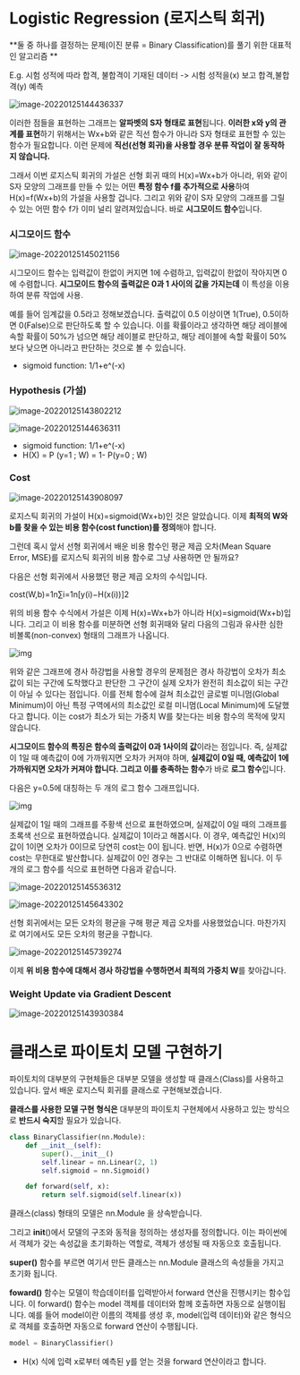 # Logistic Regression (로지스틱 회귀)

**둘 중 하나를 결정하는 문제(이진 분류 = Binary Classification)를 풀기 위한 대표적인 알고리즘 **



E.g. 시험 성적에 따라 합격, 불합격이 기재된 데이터 -> 시험 성적을(x) 보고 합격,불합격(y) 예측

![image-20220125144436337](C:\Users\dbw21\AppData\Roaming\Typora\typora-user-images\image-20220125144436337.png)

이러한 점들을 표현하는 그래프는 **알파벳의 S자 형태로 표현**됩니다. **이러한 x와 y의 관계를 표현**하기 위해서는 Wx+b와 같은 직선 함수가 아니라 S자 형태로 표현할 수 있는 함수가 필요합니다. 이런 문제에 **직선(선형 회귀)을 사용할 경우 분류 작업이 잘 동작하지 않습니다.**

그래서 이번 로지스틱 회귀의 가설은 선형 회귀 때의 H(x)=Wx+b가 아니라, 위와 같이 S자 모양의 그래프를 만들 수 있는 어떤 **특정 함수 f를 추가적으로 사용**하여 H(x)=f(Wx+b)의 가설을 사용할 겁니다. 그리고 위와 같이 S자 모양의 그래프를 그릴 수 있는 어떤 함수 f가 이미 널리 알려져있습니다. 바로 **시그모이드 함수**입니다.



### 시그모이드 함수

![image-20220125145021156](C:\Users\dbw21\AppData\Roaming\Typora\typora-user-images\image-20220125145021156.png)

시그모이드 함수는 입력값이 한없이 커지면 1에 수렴하고, 입력값이 한없이 작아지면 0에 수렴합니다. **시그모이드 함수의 출력값은 0과 1 사이의 값을 가지는데** 이 특성을 이용하여 분류 작업에 사용.

예를 들어 임계값을 0.5라고 정해보겠습니다. 출력값이 0.5 이상이면 1(True), 0.5이하면 0(False)으로 판단하도록 할 수 있습니다. 이를 확률이라고 생각하면 해당 레이블에 속할 확률이 50%가 넘으면 해당 레이블로 판단하고, 해당 레이블에 속할 확률이 50%보다 낮으면 아니라고 판단하는 것으로 볼 수 있습니다.

* sigmoid function: 1/1+e^(-x)



### Hypothesis (가설)

![image-20220125143802212](C:\Users\dbw21\AppData\Roaming\Typora\typora-user-images\image-20220125143802212.png)

![image-20220125144636311](C:\Users\dbw21\AppData\Roaming\Typora\typora-user-images\image-20220125144636311.png)

* sigmoid function: 1/1+e^(-x)
* H(X) = P (y=1 ; W) = 1- P(y=0 ; W)



### Cost



![image-20220125143908097](C:\Users\dbw21\AppData\Roaming\Typora\typora-user-images\image-20220125143908097.png)



로지스틱 회귀의 가설이 H(x)=sigmoid(Wx+b)인 것은 알았습니다. 이제 **최적의 W와 b를 찾을 수 있는 비용 함수(cost function)를 정의**해야 합니다. 

그런데 혹시 앞서 선형 회귀에서 배운 비용 함수인 평균 제곱 오차(Mean Square Error, MSE)를 로지스틱 회귀의 비용 함수로 그냥 사용하면 안 될까요?

다음은 선형 회귀에서 사용했던 평균 제곱 오차의 수식입니다.

cost(W,b)=1n∑i=1n[y(i)−H(x(i))]2

위의 비용 함수 수식에서 가설은 이제 H(x)=Wx+b가 아니라 H(x)=sigmoid(Wx+b)입니다. 그리고 이 비용 함수를 미분하면 선형 회귀때와 달리 다음의 그림과 유사한 심한 비볼록(non-convex) 형태의 그래프가 나옵니다.

![img](https://wikidocs.net/images/page/22881/%EB%A1%9C%EC%BB%AC%EB%AF%B8%EB%8B%88%EB%A9%88.PNG)

위와 같은 그래프에 경사 하강법을 사용할 경우의 문제점은 경사 하강법이 오차가 최소값이 되는 구간에 도착했다고 판단한 그 구간이 실제 오차가 완전히 최소값이 되는 구간이 아닐 수 있다는 점입니다. 이를 전체 함수에 걸쳐 최소값인 글로벌 미니멈(Global Minimum)이 아닌 특정 구역에서의 최소값인 로컬 미니멈(Local Minimum)에 도달했다고 합니다. 이는 cost가 최소가 되는 가중치 W를 찾는다는 비용 함수의 목적에 맞지 않습니다.

**시그모이드 함수의 특징은 함수의 출력값이 0과 1사이의 값**이라는 점입니다. 즉, 실제값이 1일 때 예측값이 0에 가까워지면 오차가 커져야 하며, **실제값이 0일 때, 예측값이 1에 가까워지면 오차가 커져야 합니다. 그리고 이를 충족하는 함수**가 바로 **로그 함수**입니다.

다음은 y=0.5에 대칭하는 두 개의 로그 함수 그래프입니다.

![img](https://wikidocs.net/images/page/57805/%EA%B7%B8%EB%9E%98%ED%94%84.PNG)

실제값이 1일 때의 그래프를 주황색 선으로 표현하였으며, 실제값이 0일 때의 그래프를 초록색 선으로 표현하였습니다. 실제값이 1이라고 해봅시다. 이 경우, 예측값인 H(x)의 값이 1이면 오차가 0이므로 당연히 cost는 0이 됩니다. 반면, H(x)가 0으로 수렴하면 cost는 무한대로 발산합니다. 실제값이 0인 경우는 그 반대로 이해하면 됩니다. 이 두 개의 로그 함수를 식으로 표현하면 다음과 같습니다.

![image-20220125145536312](C:\Users\dbw21\AppData\Roaming\Typora\typora-user-images\image-20220125145536312.png)



![image-20220125145643302](C:\Users\dbw21\AppData\Roaming\Typora\typora-user-images\image-20220125145643302.png)

선형 회귀에서는 모든 오차의 평균을 구해 평균 제곱 오차를 사용했었습니다. 마찬가지로 여기에서도 모든 오차의 평균을 구합니다.

![image-20220125145739274](C:\Users\dbw21\AppData\Roaming\Typora\typora-user-images\image-20220125145739274.png)



이제 **위 비용 함수에 대해서 경사 하강법을 수행하면서 최적의 가중치 W**를 찾아갑니다.



### Weight Update via Gradient Descent



![image-20220125143930384](C:\Users\dbw21\AppData\Roaming\Typora\typora-user-images\image-20220125143930384.png)



# 클래스로 파이토치 모델 구현하기

파이토치의 대부분의 구현체들은 대부분 모델을 생성할 때 클래스(Class)를 사용하고 있습니다. 앞서 배운 로지스틱 회귀를 클래스로 구현해보겠습니다. 

**클래스를 사용한 모델 구현 형식은** 대부분의 파이토치 구현체에서 사용하고 있는 방식으로 **반드시 숙지**할 필요가 있습니다.

```python
class BinaryClassifier(nn.Module):
    def __init__(self):
        super().__init__()
        self.linear = nn.Linear(2, 1)
        self.sigmoid = nn.Sigmoid()

    def forward(self, x):
        return self.sigmoid(self.linear(x))
```

클래스(class) 형태의 모델은 nn.Module 을 상속받습니다. 

그리고 __init__()에서 모델의 구조와 동적을 정의하는 생성자를 정의합니다. 이는 파이썬에서 객체가 갖는 속성값을 초기화하는 역할로, 객체가 생성될 때 자동으호 호출됩니다. 

**super()** 함수를 부르면 여기서 만든 클래스는 nn.Module 클래스의 속성들을 가지고 초기화 됩니다.

**foward()** 함수는 모델이 학습데이터를 입력받아서 forward 연산을 진행시키는 함수입니다. 이 forward() 함수는 model 객체를 데이터와 함께 호출하면 자동으로 실행이됩니다. 예를 들어 model이란 이름의 객체를 생성 후, model(입력 데이터)와 같은 형식으로 객체를 호출하면 자동으로 forward 연산이 수행됩니다.

```python
model = BinaryClassifier()
```



- H(x) 식에 입력 x로부터 예측된 y를 얻는 것을 forward 연산이라고 합니다.
